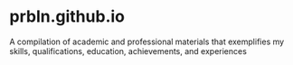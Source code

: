 # prbln.github.io
A compilation of academic and professional materials that exemplifies my skills, qualifications, education, achievements, and experiences

